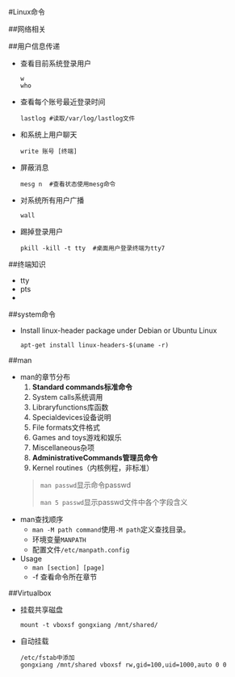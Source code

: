 #Linux命令


##网络相关


##用户信息传递
*	查看目前系统登录用户

		w
		who

*	查看每个账号最近登录时间

		lastlog	#读取/var/log/lastlog文件

*	和系统上用户聊天

		write 账号 [终端]

*	屏蔽消息

		mesg n	#查看状态使用mesg命令

*	对系统所有用户广播

		wall

*	踢掉登录用户

		pkill -kill -t tty	#桌面用户登录终端为tty7

##终端知识
*	tty
*	pts
*	

##system命令
*	Install linux-header package under Debian or Ubuntu Linux

		apt-get install linux-headers-$(uname -r)

##man
*	man的章节分布
	1.	**Standard commands标准命令**
	2.	System calls系统调用
	3.	Libraryfunctions库函数
	4.	Specialdevices设备说明
	5.	File formats文件格式
	6.	Games and toys游戏和娱乐
	7.	Miscellaneous杂项
	8.	**AdministrativeCommands管理员命令**
	9.	Kernel routines（内核例程，非标准）
	>`man passwd`显示命令passwd
	>
	>`man 5 passwd`显示passwd文件中各个字段含义
*	man查找顺序
	*	`man -M path command`使用`-M path`定义查找目录。
	*	环境变量`MANPATH`
	*	配置文件`/etc/manpath.config`
*	Usage
	*	`man [section] [page]`
	*	-f 查看命令所在章节


##Virtualbox
*	挂载共享磁盘
		
		mount -t vboxsf gongxiang /mnt/shared/

*	自动挂载
		
		/etc/fstab中添加
		gongxiang /mnt/shared vboxsf rw,gid=100,uid=1000,auto 0 0